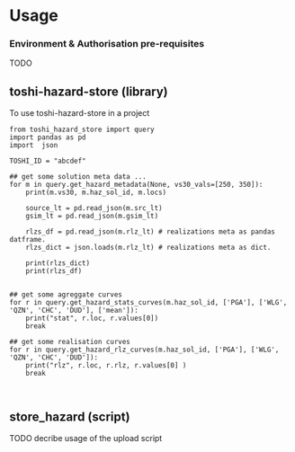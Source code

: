 # Usage


### Environment & Authorisation pre-requisites

TODO

## toshi-hazard-store (library)

To use toshi-hazard-store in a project


```
from toshi_hazard_store import query
import pandas as pd
import  json

TOSHI_ID = "abcdef"

## get some solution meta data ...
for m in query.get_hazard_metadata(None, vs30_vals=[250, 350]):
    print(m.vs30, m.haz_sol_id, m.locs)

    source_lt = pd.read_json(m.src_lt)
    gsim_lt = pd.read_json(m.gsim_lt)

    rlzs_df = pd.read_json(m.rlz_lt) # realizations meta as pandas datframe.
    rlzs_dict = json.loads(m.rlz_lt) # realizations meta as dict.

    print(rlzs_dict)
    print(rlzs_df)


## get some agreggate curves
for r in query.get_hazard_stats_curves(m.haz_sol_id, ['PGA'], ['WLG', 'QZN', 'CHC', 'DUD'], ['mean']):
    print("stat", r.loc, r.values[0])
    break

## get some realisation curves
for r in query.get_hazard_rlz_curves(m.haz_sol_id, ['PGA'], ['WLG', 'QZN', 'CHC', 'DUD']):
    print("rlz", r.loc, r.rlz, r.values[0] )
    break



```

## store_hazard (script)

TODO decribe usage of the upload script
